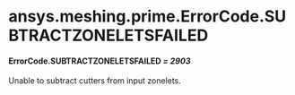 # ansys.meshing.prime.ErrorCode.SUBTRACTZONELETSFAILED

<a id="ansys.meshing.prime.ErrorCode.SUBTRACTZONELETSFAILED"></a>

#### ErrorCode.SUBTRACTZONELETSFAILED *= 2903*

Unable to subtract cutters from input zonelets.

<!-- !! processed by numpydoc !! -->
